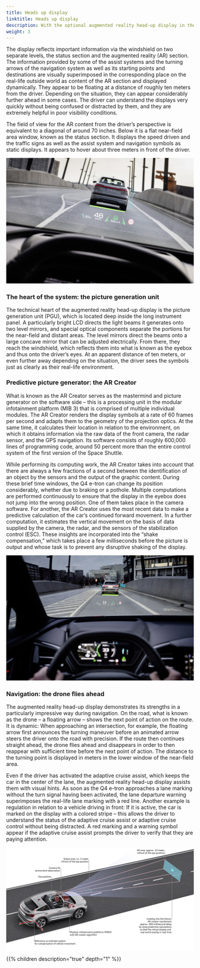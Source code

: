```yaml
---
title: Heads up display
linktitle: Heads up display
description: With the optional augmented reality head-up display in the Q4 e-tron and Q4 Sportback e-tron, Audi is taking a huge step forward in display technology.
weight: 3
---
```


 The display reflects important information via the windshield on two separate levels, the status section and the augmented reality (AR) section. The information provided by some of the assist systems and the turning arrows of the navigation system as well as its starting points and destinations are visually superimposed in the corresponding place on the real-life outside world as content of the AR section and displayed dynamically. They appear to be floating at a distance of roughly ten meters from the driver. Depending on the situation, they can appear considerably further ahead in some cases. The driver can understand the displays very quickly without being confused or distracted by them, and they are extremely helpful in poor visibility conditions.

The field of view for the AR content from the driver’s perspective is equivalent to a diagonal of around 70 inches. Below it is a flat near-field area window, known as the status section. It displays the speed driven and the traffic signs as well as the assist system and navigation symbols as static displays. It appears to hover about three meters in front of the driver.

![Headup](headup.jpg "Headup display")

### The heart of the system: the picture generation unit

The technical heart of the augmented reality head-up display is the picture generation unit (PGU), which is located deep inside the long instrument panel. A particularly bright LCD directs the light beams it generates onto two level mirrors, and special optical components separate the portions for the near-field and distant areas. The level mirrors direct the beams onto a large concave mirror that can be adjusted electrically. From there, they reach the windshield, which reflects them into what is known as the eyebox and thus onto the driver’s eyes. At an apparent distance of ten meters, or even further away depending on the situation, the driver sees the symbols just as clearly as their real-life environment.

### Predictive picture generator: the AR Creator

What is known as the AR Creator serves as the mastermind and picture generator on the software side – this is a processing unit in the modular infotainment platform (MIB 3) that is comprised of multiple individual modules. The AR Creator renders the display symbols at a rate of 60 frames per second and adapts them to the geometry of the projection optics. At the same time, it calculates their location in relation to the environment, on which it obtains information via the raw data of the front camera, the radar sensor, and the GPS navigation. Its software consists of roughly 600,000 lines of programming code, around 50 percent more than the entire control system of the first version of the Space Shuttle.

While performing its computing work, the AR Creator takes into account that there are always a few fractions of a second between the identification of an object by the sensors and the output of the graphic content. During these brief time windows, the Q4 e-tron can change its position considerably, whether due to braking or a pothole. Multiple computations are performed continuously to ensure that the display in the eyebox does not jump into the wrong position. One of them takes place in the camera software. For another, the AR Creator uses the most recent data to make a predictive calculation of the car’s continued forward movement. In a further computation, it estimates the vertical movement on the basis of data supplied by the camera, the radar, and the sensors of the stabilization control (ESC). These insights are incorporated into the “shake compensation,” which takes place a few milliseconds before the picture is output and whose task is to prevent any disruptive shaking of the display.

![Headup](headup2.jpg "Headup display")

### Navigation: the drone flies ahead

The augmented reality head-up display demonstrates its strengths in a particularly impressive way during navigation. On the road, what is known as the drone – a floating arrow – shows the next point of action on the route. It is dynamic: When approaching an intersection, for example, the floating arrow first announces the turning maneuver before an animated arrow steers the driver onto the road with precision. If the route then continues straight ahead, the drone flies ahead and disappears in order to then reappear with sufficient time before the next point of action. The distance to the turning point is displayed in meters in the lower window of the near-field area.

Even if the driver has activated the adaptive cruise assist, which keeps the car in the center of the lane, the augmented reality head-up display assists them with visual hints. As soon as the Q4 
e-tron approaches a lane marking without the turn signal having been activated, the lane departure warning superimposes the real-life lane marking with a red line. Another example is regulation in relation to a vehicle driving in front: If it is active, the car is marked on the display with a colored stripe – this allows the driver to understand the status of the adaptive cruise assist or adaptive cruise control without being distracted. A red marking and a warning symbol appear if the adaptive cruise assist prompts the driver to verify that they are paying attention.

![Headup](headup3.jpg "Headup display")

{{% children description="true" depth="1" %}}
